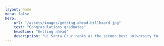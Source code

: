 ```yaml
---
layout: home
menu: false
hero:
    url: "/assets/images/getting-ahead-billboard.jpg"
    text: "Congratulations graduates"
    headline: "Getting ahead"
    description: "UC Santa Cruz ranks as the second best university for social mobility according to the latest U.S. News and World Report rankings"
---
```

